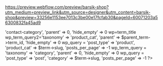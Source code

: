 https://preview.webflow.com/preview/barsik-shop?utm_medium=preview_link&utm_source=designer&utm_content=barsik-shop&preview=33256e1153ee7013c3be00e17fcfab30&pageId=60071203a56300832fa45ad9


<?php

wp_term_query = 'taxonomy' => 'contact-category', 'parent' => 0, 'hide_empty' => 0
    wp=term_title
  wp_term_query2='taxonomy' => 'product_cat', 'parent' => $parent_term->term_id, 'hide_empty' => 0
  wp_query = 'post_type' => 'product', 'product_cat' => $term->slug, 'posts_per_page' => -1  
  
  
  
  wp_term_query = 'taxonomy' => 'category', 'parent' => 0, 'hide_empty' => 0

  wp_query = 'post_type' => 'post', 'category' => $term->slug, 'posts_per_page' => -1  

?>